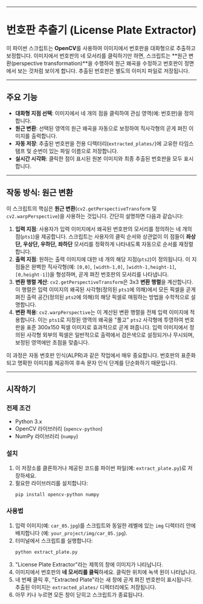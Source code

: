 -----

# 번호판 추출기 (License Plate Extractor)

이 파이썬 스크립트는 **OpenCV**를 사용하여 이미지에서 번호판을 대화형으로 추출하고 보정합니다. 이미지에서 번호판의 네 모서리를 클릭하기만 하면, 스크립트는 \*\*원근 변환(perspective transformation)\*\*을 수행하여 원근 왜곡을 수정하고 번호판이 정면에서 보는 것처럼 보이게 합니다. 추출된 번호판은 별도의 이미지 파일로 저장됩니다.

-----

## 주요 기능

  * **대화형 지점 선택**: 이미지에서 네 개의 점을 클릭하여 관심 영역(예: 번호판)을 정의합니다.
  * **원근 변환**: 선택된 영역의 원근 왜곡을 자동으로 보정하여 직사각형의 곧게 펴진 이미지를 출력합니다.
  * **자동 저장**: 추출된 번호판을 전용 디렉터리(`extracted_plates/`)에 고유한 타임스탬프 및 순번이 있는 파일 이름으로 저장합니다.
  * **실시간 시각화**: 클릭한 점이 표시된 원본 이미지와 최종 추출된 번호판을 모두 표시합니다.

-----

## 작동 방식: 원근 변환

이 스크립트의 핵심은 **원근 변환**(`cv2.getPerspectiveTransform` 및 `cv2.warpPerspective`)을 사용하는 것입니다. 간단히 설명하면 다음과 같습니다:

1.  **입력 지점**: 사용자가 입력 이미지에서 왜곡된 번호판의 모서리를 정의하는 네 개의 점(`pts1`)을 제공합니다. 스크립트는 사용자의 클릭 순서와 상관없이 이 점들이 **좌상단, 우상단, 우하단, 좌하단** 모서리를 정확하게 나타내도록 자동으로 순서를 재정렬합니다.
2.  **출력 지점**: 원하는 출력 이미지에 대한 네 개의 해당 지점(`pts2`)이 정의됩니다. 이 지점들은 완벽한 직사각형(예: `[0,0]`, `[width-1,0]`, `[width-1,height-1]`, `[0,height-1]`)을 형성하며, 곧게 펴진 번호판의 모서리를 나타냅니다.
3.  **변환 행렬 계산**: `cv2.getPerspectiveTransform`은 3x3 **변환 행렬**을 계산합니다. 이 행렬은 입력 이미지의 왜곡된 사각형(정의된 `pts1`에 의해)에서 모든 픽셀을 곧게 펴진 출력 공간(정의된 `pts2`에 의해)의 해당 픽셀로 매핑하는 방법을 수학적으로 설명합니다.
4.  **변환 적용**: `cv2.warpPerspective`는 이 계산된 변환 행렬을 전체 입력 이미지에 적용합니다. 이는 `pts1`로 지정된 영역의 왜곡을 "풀고" `pts2` 사각형에 투영하여 번호판을 표준 300x150 픽셀 이미지로 효과적으로 곧게 펴줍니다. 입력 이미지에서 정의된 사각형 외부의 픽셀은 일반적으로 출력에서 검은색으로 설정되거나 무시되며, 보정된 영역에만 초점을 맞춥니다.

이 과정은 자동 번호판 인식(ALPR)과 같은 작업에서 매우 중요합니다. 번호판의 표준화되고 명확한 이미지를 제공하여 후속 문자 인식 단계를 단순화하기 때문입니다.

-----

## 시작하기

### 전제 조건

  * Python 3.x
  * OpenCV 라이브러리 (`opencv-python`)
  * NumPy 라이브러리 (`numpy`)

### 설치

1.  이 저장소를 클론하거나 제공된 코드를 파이썬 파일(예: `extract_plate.py`)로 저장하세요.
2.  필요한 라이브러리를 설치합니다:
    ```bash
    pip install opencv-python numpy
    ```

### 사용법

1.  입력 이미지(예: `car_05.jpg`)를 스크립트와 동일한 레벨에 있는 `img` 디렉터리 안에 배치합니다 (예: `your_project/img/car_05.jpg`).
2.  터미널에서 스크립트를 실행합니다:
    ```bash
    python extract_plate.py
    ```
3.  "License Plate Extractor"라는 제목의 창에 이미지가 나타납니다.
4.  이미지에서 번호판의 **네 모서리를 클릭**하세요. 클릭한 위치에 녹색 원이 나타납니다.
5.  네 번째 클릭 후, "Extracted Plate"라는 새 창에 곧게 펴진 번호판이 표시됩니다. 추출된 이미지는 `extracted_plates/` 디렉터리에도 저장됩니다.
6.  아무 키나 누르면 모든 창이 닫히고 스크립트가 종료됩니다.
